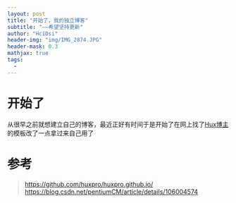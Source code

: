 ```yaml
---
layout: post
title: "开始了，我的独立博客"
subtitle: "——希望坚持更新"
author: "HciDsi"
header-img: "img/IMG_2874.JPG"
header-mask: 0.3
mathjax: true
tags:
  - 
---
```


# 开始了

从很早之前就想建立自己的博客，最近正好有时间于是开始了在网上找了[Hux博主](https://huangxuan.me/)的模板改了一点拿过来自己用了

# 参考
>https://github.com/huxpro/huxpro.github.io/
>https://blog.csdn.net/pentiumCM/article/details/106004574